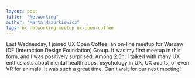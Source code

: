 ```yaml
---
layout: post
title:  "Networking"
author: "Marta Mazurkiewicz"
tags: ux networking meetup ux-open-coffee 
---
```


Last Wednesday, I joined UX Open Coffee, an on-line meetup for Warsaw IDF (Interaction Design Foundation) Group. It was my first meetup in this form, and I was positively surprised. Among 2,5h, I talked with many UX enthusiasts about mental health apps, psychology in UX, UX audits, or even VR for animals. It was such a great time. Can't wait for our next meeting!
